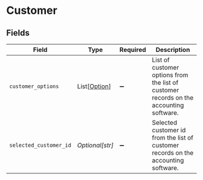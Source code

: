 # Customer


## Fields

| Field                                                                                  | Type                                                                                   | Required                                                                               | Description                                                                            |
| -------------------------------------------------------------------------------------- | -------------------------------------------------------------------------------------- | -------------------------------------------------------------------------------------- | -------------------------------------------------------------------------------------- |
| `customer_options`                                                                     | List[[Option](../../models/shared/option.md)]                                          | :heavy_minus_sign:                                                                     | List of customer options from the list of customer records on the accounting software. |
| `selected_customer_id`                                                                 | *Optional[str]*                                                                        | :heavy_minus_sign:                                                                     | Selected customer id from the list of customer records on the accounting software.     |